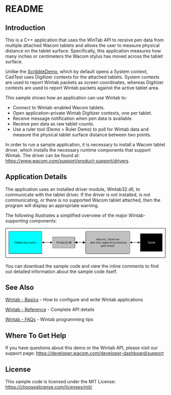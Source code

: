 # README

## Introduction
This is a C++ application that uses the WinTab API to receive pen data from multiple attached Wacom tablets and allows the user to measure physical distance on the tablet surface. Specifically, this application measures how many inches or centimeters the Wacom stylus has moved across the tablet surface.

Unlike the [ScribbleDemo](/Wintab%20ScribbleDemo/SD-Win-README.md), which by default opens a System context, CadTest uses Digitizer contexts for the attached tablets. System contexts are used to report Wintab packets as screen coordinates, whereas Digitizer contexts are used to report Wintab packets against the active tablet area.

This sample shows how an application can use Wintab to:

* Connect to Wintab-enabled Wacom tablets.
* Open application-private Wintab Digitizer contexts, one per tablet.
* Receive message notification when pen data is available.
* Receive pen data as raw tablet counts.
* Use a ruler tool (Demo > Ruler Demo) to poll for Wintab data and measure the physical tablet surface distance between two points.

In order to run a sample application, it is necessary to install a Wacom tablet driver, which installs the necessary runtime components that support Wintab. The driver can be found at: https://www.wacom.com/support/product-support/drivers.

## Application Details
The application uses an installed driver module, Wintab32.dll, to communicate with the tablet driver.  If the driver is not installed, is not communicating, or there is no supported Wacom tablet attached, then the program will display an appropriate warning.

The following illustrates a simplified overview of the major Wintab-supporting components:

![Overview of major Wintab-supporting components](./Media/sc-rm-cad-wintab-overview.png)


You can download the sample code and view the inline comments to find out detailed information about the sample code itself.

## See Also
[Wintab - Basics](https://developer-docs.wacom.com/intuos-cintiq-business-tablets/docs/wintab-basics) – How to configure and write Wintab applications

[Wintab - Reference](https://developer-docs.wacom.com/intuos-cintiq-business-tablets/docs/wintab-reference) - Complete API details

[Wintab - FAQs](https://developer-docs.wacom.com/intuos-cintiq-business-tablets/docs/wintab-faqs) - Wintab programming tips


## Where To Get Help
If you have questions about this demo or the Wintab API, please visit our support page: https://developer.wacom.com/developer-dashboard/support

## License
This sample code is licensed under the MIT License: https://choosealicense.com/licenses/mit/